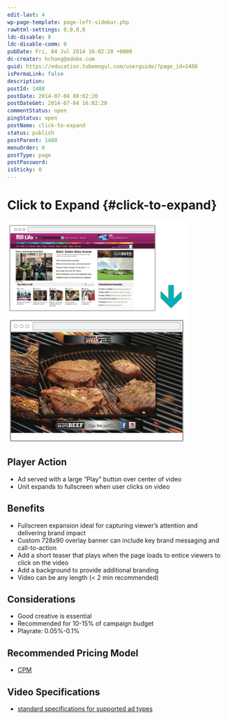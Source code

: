```yaml
---
edit-last: 4
wp-page-template: page-left-sidebar.php
rawhtml-settings: 0,0,0,0
ldc-disable: 0
ldc-disable-comm: 0
pubDate: Fri, 04 Jul 2014 16:02:20 +0000
dc-creator: hchang@adobe.com
guid: https://education.tubemogul.com/userguide/?page_id=1488
isPermaLink: false
description: 
postId: 1488
postDate: 2014-07-04 08:02:20
postDateGmt: 2014-07-04 16:02:20
commentStatus: open
pingStatus: open
postName: click-to-expand
status: publish
postParent: 1480
menuOrder: 0
postType: page
postPassword: 
isSticky: 0
---
```


# Click to Expand {#click-to-expand}

![Expandable CTP](assets/expandable-ctp.png)

## Player Action

* Ad served with a large “Play” button over center of video
* Unit expands to fullscreen when user clicks on video

## Benefits

* Fullscreen expansion ideal for capturing viewer’s attention and delivering brand impact
* Custom 728x90 overlay banner can include key brand messaging and call-to-action
* Add a short teaser that plays when the page loads to entice viewers to click on the video
* Add a background to provide additional branding
* Video can be any length (< 2 min recommended)

## Considerations

* Good creative is essential
* Recommended for 10-15% of campaign budget
* Playrate: 0.05%-0.1%

## Recommended Pricing Model

* [CPM](../../../../user-guide/planning/ad-formats/performance-pricing.md)

## Video Specifications

* [standard specifications for supported ad types](https://www.tubemogul.com/ad-specs/)
